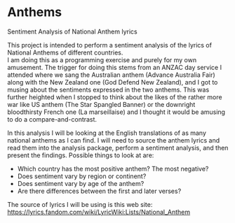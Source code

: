 # Anthems
Sentiment Analysis of National Anthem lyrics

This project is intended to perform a sentiment analysis of the lyrics of National Anthems of different countries.  
I am doing this as a programming exercise and purely for my own amusement.
The trigger for doing this stems from an ANZAC day service I attended where we sang the Australian anthem 
(Advance Australia Fair) along with the New Zealand one (God Defend New Zealand), and I got to musing
about the sentiments expressed in the two anthems.  This was further heighted when I stopped to think 
about the likes of the rather more war like US anthem (The Star Spangled Banner) or the downright bloodthirsty 
French one (La marseillaise) and I thought it would be amusing to do a compare-and-contrast.

In this analysis I will be looking at the English translations of as many national anthems as I can find. 
I will need to source the anthem lyrics and read them into the analysis package, perform a sentiment analysis,
and then present the findings.  Possible things to look at are:

* Which country has the most positive anthem? The most negative?
* Does sentiment vary by region or continent?
* Does sentiment vary by age of the anthem?
* Are there differences between the first and later verses?

The source of lyrics I will be using is this web site:
https://lyrics.fandom.com/wiki/LyricWiki:Lists/National_Anthem 
